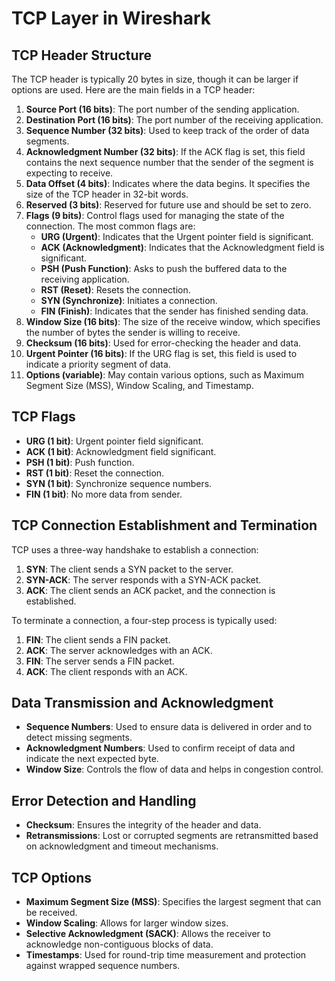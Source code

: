# TCP Layer in Wireshark

## TCP Header Structure

The TCP header is typically 20 bytes in size, though it can be larger if options are used. Here are the main fields in a TCP header:

1. **Source Port (16 bits)**: The port number of the sending application.
2. **Destination Port (16 bits)**: The port number of the receiving application.
3. **Sequence Number (32 bits)**: Used to keep track of the order of data segments.
4. **Acknowledgment Number (32 bits)**: If the ACK flag is set, this field contains the next sequence number that the sender of the segment is expecting to receive.
5. **Data Offset (4 bits)**: Indicates where the data begins. It specifies the size of the TCP header in 32-bit words.
6. **Reserved (3 bits)**: Reserved for future use and should be set to zero.
7. **Flags (9 bits)**: Control flags used for managing the state of the connection. The most common flags are:
   - **URG (Urgent)**: Indicates that the Urgent pointer field is significant.
   - **ACK (Acknowledgment)**: Indicates that the Acknowledgment field is significant.
   - **PSH (Push Function)**: Asks to push the buffered data to the receiving application.
   - **RST (Reset)**: Resets the connection.
   - **SYN (Synchronize)**: Initiates a connection.
   - **FIN (Finish)**: Indicates that the sender has finished sending data.
8. **Window Size (16 bits)**: The size of the receive window, which specifies the number of bytes the sender is willing to receive.
9. **Checksum (16 bits)**: Used for error-checking the header and data.
10. **Urgent Pointer (16 bits)**: If the URG flag is set, this field is used to indicate a priority segment of data.
11. **Options (variable)**: May contain various options, such as Maximum Segment Size (MSS), Window Scaling, and Timestamp.

## TCP Flags

- **URG (1 bit)**: Urgent pointer field significant.
- **ACK (1 bit)**: Acknowledgment field significant.
- **PSH (1 bit)**: Push function.
- **RST (1 bit)**: Reset the connection.
- **SYN (1 bit)**: Synchronize sequence numbers.
- **FIN (1 bit)**: No more data from sender.

## TCP Connection Establishment and Termination

TCP uses a three-way handshake to establish a connection:
1. **SYN**: The client sends a SYN packet to the server.
2. **SYN-ACK**: The server responds with a SYN-ACK packet.
3. **ACK**: The client sends an ACK packet, and the connection is established.

To terminate a connection, a four-step process is typically used:
1. **FIN**: The client sends a FIN packet.
2. **ACK**: The server acknowledges with an ACK.
3. **FIN**: The server sends a FIN packet.
4. **ACK**: The client responds with an ACK.

## Data Transmission and Acknowledgment

- **Sequence Numbers**: Used to ensure data is delivered in order and to detect missing segments.
- **Acknowledgment Numbers**: Used to confirm receipt of data and indicate the next expected byte.
- **Window Size**: Controls the flow of data and helps in congestion control.

## Error Detection and Handling

- **Checksum**: Ensures the integrity of the header and data.
- **Retransmissions**: Lost or corrupted segments are retransmitted based on acknowledgment and timeout mechanisms.

## TCP Options

- **Maximum Segment Size (MSS)**: Specifies the largest segment that can be received.
- **Window Scaling**: Allows for larger window sizes.
- **Selective Acknowledgment (SACK)**: Allows the receiver to acknowledge non-contiguous blocks of data.
- **Timestamps**: Used for round-trip time measurement and protection against wrapped sequence numbers.

